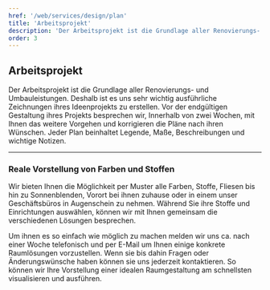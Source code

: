 ```yaml
---
href: '/web/services/design/plan'
title: 'Arbeitsprojekt'
description: 'Der Arbeitsprojekt ist die Grundlage aller Renovierungs- und Umbauleistungen. Deshalb ist es uns sehr wichtig ausführliche Zeichnungen ihres Ideenprojekts zu erstellen. Vor der endgültigen Gestaltung ihres Projekts besprechen wir, Innerhalb von zwei  Wochen,  mit Ihnen das weitere Vorgehen und korrigieren die Pläne nach ihren Wünschen. Jeder Plan beinhaltet Legende, Maße, Beschreibungen und wichtige Notizen.'
order: 3
---
```

## **Arbeitsprojekt**
Der Arbeitsprojekt ist die Grundlage aller Renovierungs- und Umbauleistungen.  Deshalb ist es uns sehr wichtig ausführliche Zeichnungen ihres Ideenprojekts zu erstellen.  Vor der endgültigen Gestaltung ihres Projekts besprechen wir, Innerhalb von zwei  Wochen,  mit Ihnen das weitere Vorgehen und korrigieren die Pläne nach ihren Wünschen. Jeder Plan beinhaltet Legende, Maße, Beschreibungen und wichtige Notizen.

- - -

### Reale Vorstellung von **Farben und Stoffen**
Wir bieten Ihnen die Möglichkeit per Muster alle Farben, Stoffe, Fliesen bis hin zu Sonnenblenden, Vorort bei ihnen zuhause oder in einem unser Geschäftsbüros in Augenschein zu nehmen.
Während Sie ihre Stoffe und Einrichtungen auswählen, können wir mit Ihnen gemeinsam die verschiedenen Lösungen besprechen. 

Um ihnen es so einfach wie möglich zu machen melden wir uns ca. nach einer Woche telefonisch und per E-Mail um Ihnen einige konkrete Raumlösungen vorzustellen. Wenn sie bis dahin Fragen oder Änderungswünsche haben können sie uns jederzeit kontaktieren. So können wir Ihre Vorstellung einer idealen Raumgestaltung am schnellsten visualisieren und ausführen.
